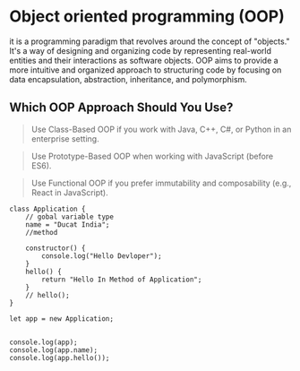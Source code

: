 # Object oriented programming (OOP)

it is a programming paradigm that revolves around the concept of "objects." It's a way of designing and organizing code by representing real-world entities and their interactions as software objects. OOP aims to provide a more intuitive and organized approach to structuring code by focusing on data encapsulation, abstraction, inheritance, and polymorphism.

## Which OOP Approach Should You Use?

> Use Class-Based OOP if you work with Java, C++, C#, or Python in an enterprise setting.

> Use Prototype-Based OOP when working with JavaScript (before ES6).

> Use Functional OOP if you prefer immutability and composability (e.g., React in JavaScript).










```
class Application {
    // gobal variable type
    name = "Ducat India";
    //method

    constructor() {
        console.log("Hello Devloper");
    }
    hello() {
        return "Hello In Method of Application";
    }
    // hello();
}

let app = new Application;


console.log(app);
console.log(app.name);
console.log(app.hello());

```





